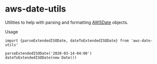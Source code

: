 # aws-date-utils

Utilities to help with parsing and formatting [AWSDate](https://docs.aws.amazon.com/appsync/latest/devguide/scalars.html#awsdate) objects.

Usage

    import {parseExtendedISODate, dateToExtendedISODate} from 'aws-date-utils'

    parseExtendedISODate('2020-03-14-04:00')
    dateToExtendedISODate(new Date())
